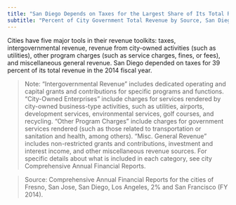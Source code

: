 ```yaml
---
title: "San Diego Depends on Taxes for the Largest Share of Its Total Revenue"
subtitle: "Percent of City Government Total Revenue by Source, San Diego and Select California Cities (FY 2014)"
---
```

Cities have five major tools in their revenue toolkits: taxes, intergovernmental revenue, revenue from city-owned activities (such as utilities), other program charges (such as service charges, fines, or fees), and miscellaneous general revenue. San Diego depended on taxes for 39 percent of its total revenue in the 2014 fiscal year.

> Note: “Intergovernmental Revenue” includes dedicated operating and capital grants and contributions
for specific programs and functions. “City-Owned Enterprises” include charges for services rendered by city-owned business-type activities, such as utilities, airports, development services, environmental services, golf courses, and recycling. “Other Program Charges” include charges for government services rendered (such as those related to transportation or sanitation and health, among others). “Misc. General Revenue” includes non-restricted grants and contributions, investment and interest income, and other miscellaneous revenue sources. For specific details about what is included in each category, see city Comprehensive Annual Financial Reports.

> Source: Comprehensive Annual Financial Reports for the cities of Fresno, San Jose, San Diego, Los Angeles, 2% and San Francisco (FY 2014).
